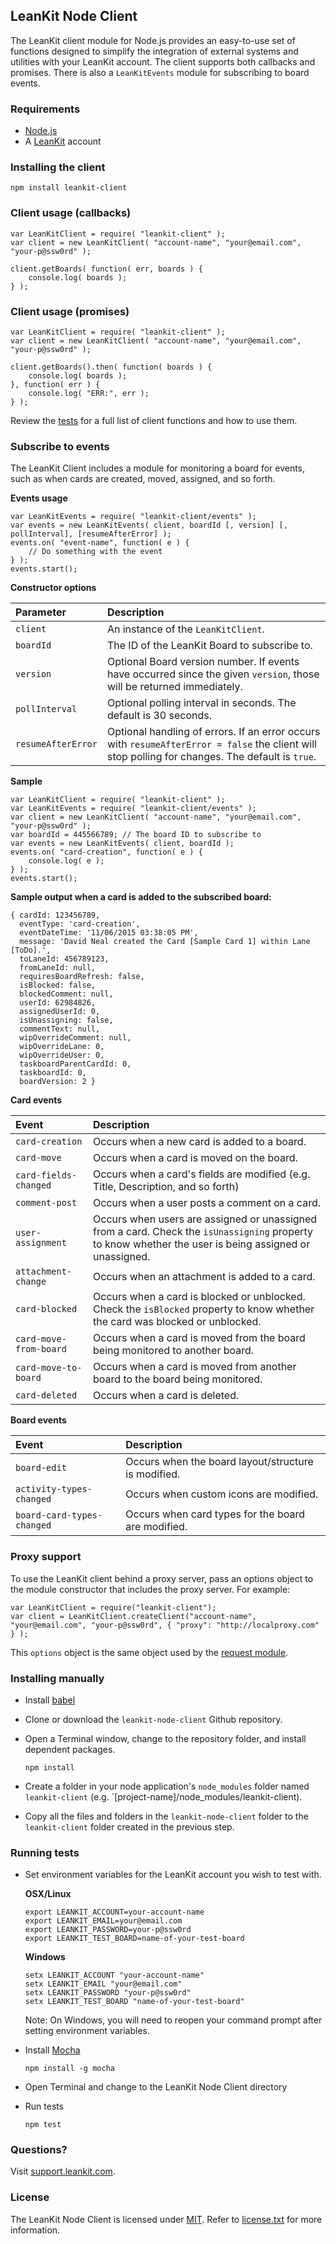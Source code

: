 ## LeanKit Node Client

The LeanKit client module for Node.js provides an easy-to-use set of functions designed to simplify the integration of external systems and utilities with your LeanKit account. The client supports both callbacks and promises. There is also a `LeanKitEvents` module for subscribing to board events.

### Requirements

* [Node.js](http://nodejs.org)
* A [LeanKit](http://leankit.com) account

### Installing the client

```
npm install leankit-client
```

### Client usage (callbacks)

```
var LeanKitClient = require( "leankit-client" );
var client = new LeanKitClient( "account-name", "your@email.com", "your-p@ssw0rd" );

client.getBoards( function( err, boards ) {
	console.log( boards );
} );
```

### Client usage (promises)

```
var LeanKitClient = require( "leankit-client" );
var client = new LeanKitClient( "account-name", "your@email.com", "your-p@ssw0rd" );

client.getBoards().then( function( boards ) {
	console.log( boards );
}, function( err ) {
	console.log( "ERR:", err );
} );
```

Review the [tests](https://github.com/LeanKit/leankit-node-client/tree/master/test) for a full list of client functions and how to use them.

### Subscribe to events

The LeanKit Client includes a module for monitoring a board for events, such as when cards are created, moved, assigned, and so forth.

**Events usage**

```
var LeanKitEvents = require( "leankit-client/events" );
var events = new LeanKitEvents( client, boardId [, version] [, pollInterval], [resumeAfterError] );
events.on( "event-name", function( e ) {
	// Do something with the event
} );
events.start();
```

**Constructor options**

|Parameter|Description|
|:---|:---|
|`client`|An instance of the `LeanKitClient`.|
|`boardId`|The ID of the LeanKit Board to subscribe to.|
|`version`|Optional Board version number. If events have occurred since the given `version`, those will be returned immediately.|
|`pollInterval`|Optional polling interval in seconds. The default is 30 seconds.|
|`resumeAfterError`|Optional handling of errors. If an error occurs with `resumeAfterError = false` the client will stop polling for changes. The default is `true`.|

**Sample**

```
var LeanKitClient = require( "leankit-client" );
var LeanKitEvents = require( "leankit-client/events" );
var client = new LeanKitClient( "account-name", "your@email.com", "your-p@ssw0rd" );
var boardId = 445566789; // The board ID to subscribe to
var events = new LeanKitEvents( client, boardId );
events.on( "card-creation", function( e ) {
	console.log( e );
} );
events.start();
```

**Sample output when a card is added to the subscribed board:**

```
{ cardId: 123456789,
  eventType: 'card-creation',
  eventDateTime: '11/06/2015 03:38:05 PM',
  message: 'David Neal created the Card [Sample Card 1] within Lane [ToDo].',
  toLaneId: 456789123,
  fromLaneId: null,
  requiresBoardRefresh: false,
  isBlocked: false,
  blockedComment: null,
  userId: 62984826,
  assignedUserId: 0,
  isUnassigning: false,
  commentText: null,
  wipOverrideComment: null,
  wipOverrideLane: 0,
  wipOverrideUser: 0,
  taskboardParentCardId: 0,
  taskboardId: 0,
  boardVersion: 2 }
```


**Card events**

|Event|Description|
|:---|:---|
|`card-creation`|Occurs when a new card is added to a board.|
|`card-move`|Occurs when a card is moved on the board.|
|`card-fields-changed`|Occurs when a card's fields are modified (e.g. Title, Description, and so forth)|
|`comment-post`|Occurs when a user posts a comment on a card.|
|`user-assignment`|Occurs when users are assigned or unassigned from a card. Check the `isUnassigning` property to know whether the user is being assigned or unassigned.|
|`attachment-change`|Occurs when an attachment is added to a card.|
|`card-blocked`|Occurs when a card is blocked or unblocked. Check the `isBlocked` property to know whether the card was blocked or unblocked.|
|`card-move-from-board`|Occurs when a card is moved from the board being monitored to another board.|
|`card-move-to-board`|Occurs when a card is moved from another board to the board being monitored.|
|`card-deleted`|Occurs when a card is deleted.|

**Board events**

|Event|Description|
|:---|:---|
|`board-edit`|Occurs when the board layout/structure is modified.|
|`activity-types-changed` |Occurs when custom icons are modified.|
|`board-card-types-changed`|Occurs when card types for the board are modified.|

### Proxy support

To use the LeanKit client behind a proxy server, pass an options object to the module constructor that includes the proxy server. For example:

```
var LeanKitClient = require("leankit-client");
var client = LeanKitClient.createClient("account-name", "your@email.com", "your-p@ssw0rd", { "proxy": "http://localproxy.com" } );
```

This `options` object is the same object used by the [request module](https://github.com/mikeal/request#requestoptions-callback).

### Installing manually

* Install [babel](https://babeljs.io/docs/setup/#node)
* Clone or download the `leankit-node-client` Github repository.
* Open a Terminal window, change to the repository folder, and install dependent packages.

	```
	npm install
	```

* Create a folder in your node application's `node_modules` folder named `leankit-client` (e.g. `[project-name]/node_modules/leankit-client).
* Copy all the files and folders in the `leankit-node-client` folder to the `leankit-client` folder created in the previous step.

### Running tests

* Set environment variables for the LeanKit account you wish to test with.

	**OSX/Linux**

	```
	export LEANKIT_ACCOUNT=your-account-name
	export LEANKIT_EMAIL=your@email.com
	export LEANKIT_PASSWORD=your-p@ssw0rd
	export LEANKIT_TEST_BOARD=name-of-your-test-board
	```

	**Windows**

	```
	setx LEANKIT_ACCOUNT "your-account-name"
	setx LEANKIT_EMAIL "your@email.com"
	setx LEANKIT_PASSWORD "your-p@ssw0rd"
	setx LEANKIT_TEST_BOARD "name-of-your-test-board"
	```

	Note: On Windows, you will need to reopen your command prompt after setting environment variables.

* Install [Mocha](http://visionmedia.github.io/mocha/)

	```
	npm install -g mocha
	```

* Open Terminal and change to the LeanKit Node Client directory
* Run tests

	```
	npm test
	```

### Questions?

Visit [support.leankit.com](http://support.leankit.com).

### License

The LeanKit Node Client is licensed under [MIT](http://www.opensource.org/licenses/mit-license.php). Refer to [license.txt](https://github.com/LeanKit/leankit-node-client/blob/master/License.txt) for more information.
